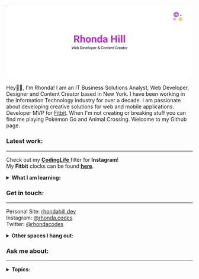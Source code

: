 ![Alt Text](https://github.com/rhondachill/rhondachill.github.io/blob/master/Portfolio/Content/rhbanneranim.svg)

Hey👋🏾, I'm Rhonda! I am an IT Business Solutions Analyst, Web Developer, Designer and Content Creator based in New York. I have been working in the Information Technology industry for over a decade. I am passionate about developing creative solutions for web and mobile applications. Developer MVP for <a href="https://github.com/fitbit/Fitbit">Fitbit</a>. When I'm not creating or breaking stuff you can find me playing Pokémon Go and Animal Crossing. Welcome to my Github page.

### Latest work:
---
Check out my <a href="https://www.instagram.com/ar/719812415530951/"> **CodingLife** </a>filter for **Instagram**!</br>
My **Fitbit** clocks can be found <a href="https://gallery.fitbit.com/developer/53dd2036-6cee-4f35-b94e-003c31d531a1"/> **here**</a>.</br>

<details>
<summary><strong>What I am learning:</strong></summary></br>
<ul>

![#ff0000](https://placehold.it/12/ff0000?text=+) Amazon Web Services </br>
![#ff7f00](https://placehold.it/12/ff7f00?text=+) Actions for Google Assistant</br>
![#ffff00](https://placehold.it/12/ffff00?text=+) Back-End Architecture (Databases and Web API)</br>
![#00ff00](https://placehold.it/12/00ff00?text=+) Building Microsoft 365 Solutions for Office and SharePoint </br>
![#0000ff](https://placehold.it/12/0000ff?text=+) Designing, Developing & Implementing Systems & Apps for Business Solutions</br>
![#4b0082](https://placehold.it/12/4b0082?text=+) .NET Framework</br>
![#9400d3](https://placehold.it/12/9400d3?text=+) React Native Development </br>
</ul>
</details>

### Get in touch:
---
Personal Site: <a href="https://www.rhondahill.dev/">rhondahill.dev</a></br>
Instagram: <a href="http://instagram.com/rhonda.codes">@rhonda.codes</a></br>
Twitter: <a href="http://twitter.com/rhondacodes">@rhondacodes</a>

<details>
<summary><strong>Other spaces I hang out:</strong></summary></br>
<ul>

![#b19cd9](https://placehold.it/12/b19cd9?text=+) <a href="https://dev.to/rhondachill">CodePen</a></br>
![#ffcocb](https://placehold.it/12/ffcocb?text=+) <a href="https://codepen.io/rhondachill">DEV</a></br>
![#d2691e](https://placehold.it/12/d2691e?text=+) <a href="https://google.dev/u/103869560649326515721?authuser=1">Google Developer Profile</a></br>

</ul>
</details>

### Ask me about:
---
<details>
<summary><strong>Topics:</strong></summary></br>
<ul>

![#654321](https://placehold.it/12/654321?text=+) Diversity and Inclusion in Tech **#BlackLivesMatter**</a></br>
![#000000](https://placehold.it/12/000000?text=+) Web Development</a></br>
![#737373](https://placehold.it/12/737373?text=+) Mobile Device Managaement (Android & iOS)</a></br>

</ul>
</details>


<!--
**rhondachill/rhondachill** is a ✨ _special_ ✨ repository because its `README.md` (this file) appears on your GitHub profile.

Here are some ideas to get you started:

- 🔭 I’m currently working on ...
- 🌱 I’m currently learning ...
- 👯 I’m looking to collaborate on ...
- 🤔 I’m looking for help with ...
- 💬 Ask me about ...
- 📫 How to reach me: ...
- 😄 Pronouns: ...
- ⚡ Fun fact: ...
-->
